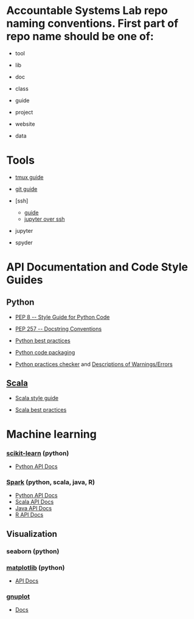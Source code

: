 # Accountable Systems Lab repo naming conventions. First part of repo name should be one of:

- tool

- lib

- doc

- class

- guide

- project

- website

- data

# Tools

- [tmux guide](https://www.hamvocke.com/blog/a-quick-and-easy-guide-to-tmux/)

- [git guide](https://rogerdudler.github.io/git-guide/)

- [ssh]

  - [guide](https://www.digitalocean.com/community/tutorials/ssh-essentials-working-with-ssh-servers-clients-and-keys)
  - [jupyter over ssh](https://fizzylogic.nl/2017/11/06/edit-jupyter-notebooks-over-ssh/)

- jupyter

- spyder


# API Documentation and Code Style Guides

## Python

- [PEP 8 -- Style Guide for Python Code](https://www.python.org/dev/peps/pep-0008/)

- [PEP 257 -- Docstring Conventions](https://www.python.org/dev/peps/pep-0257/)

- [Python best practices](https://gist.github.com/sloria/7001839)

- [Python code packaging](https://python-packaging.readthedocs.io/en/latest/)

- [Python practices checker](https://www.pylint.org/) and
  [Descriptions of Warnings/Errors](http://pylint-messages.wikidot.com/all-codes)

## [Scala](https://www.scala-lang.org/)

- [Scala style guide](http://docs.scala-lang.org/style/)

- [Scala best practices](https://github.com/alexandru/scala-best-practices)

# Machine learning

### [scikit-learn](http://scikit-learn.org/stable/) (python)

- [Python API Docs](http://scikit-learn.org/stable/modules/classes.html)

### [Spark](http://spark.apache.org/) (python, scala, java, R)

- [Python API Docs](https://spark.apache.org/docs/latest/api/python/index.html)
- [Scala API Docs](https://spark.apache.org/docs/latest/api/scala/index.html)
- [Java API Docs](https://spark.apache.org/docs/latest/api/java/index.html)
- [R API Docs](https://spark.apache.org/docs/latest/api/R/index.html)

## Visualization

### seaborn (python)

### [matplotlib](http://matplotlib.org/) (python)

- [API Docs](http://matplotlib.org/2.0.0/api/index.html)

### [gnuplot](http://www.gnuplot.info/)

- [Docs](http://www.gnuplot.info/documentation.html)
